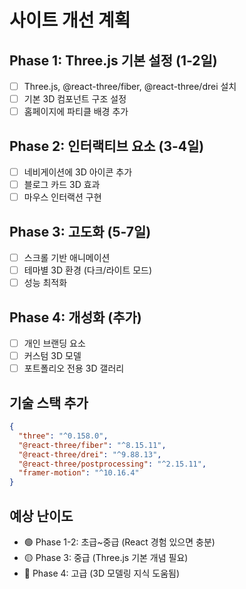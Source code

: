 # 사이트 개선 계획

## Phase 1: Three.js 기본 설정 (1-2일)
- [ ] Three.js, @react-three/fiber, @react-three/drei 설치
- [ ] 기본 3D 컴포넌트 구조 설정
- [ ] 홈페이지에 파티클 배경 추가

## Phase 2: 인터랙티브 요소 (3-4일)
- [ ] 네비게이션에 3D 아이콘 추가
- [ ] 블로그 카드 3D 효과
- [ ] 마우스 인터랙션 구현

## Phase 3: 고도화 (5-7일)
- [ ] 스크롤 기반 애니메이션
- [ ] 테마별 3D 환경 (다크/라이트 모드)
- [ ] 성능 최적화

## Phase 4: 개성화 (추가)
- [ ] 개인 브랜딩 요소
- [ ] 커스텀 3D 모델
- [ ] 포트폴리오 전용 3D 갤러리

## 기술 스택 추가
```json
{
  "three": "^0.158.0",
  "@react-three/fiber": "^8.15.11",
  "@react-three/drei": "^9.88.13",
  "@react-three/postprocessing": "^2.15.11",
  "framer-motion": "^10.16.4"
}
```

## 예상 난이도
- 🟢 Phase 1-2: 초급~중급 (React 경험 있으면 충분)
- 🟡 Phase 3: 중급 (Three.js 기본 개념 필요)
- 🔴 Phase 4: 고급 (3D 모델링 지식 도움됨)
